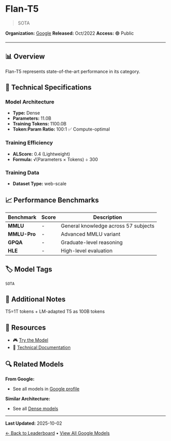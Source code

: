 # Flan-T5

> SOTA

**Organization:** [Google](../../labs/google.md)
**Released:** Oct/2022
**Access:** 🟢 Public

---

## 📊 Overview

Flan-T5 represents state-of-the-art performance in its category.

## 🔧 Technical Specifications

### Model Architecture
- **Type:** Dense
- **Parameters:** 11.0B
- **Training Tokens:** 1100.0B
- **Token:Param Ratio:** 100:1 ✅ Compute-optimal

### Training Efficiency
- **ALScore:** 0.4 (Lightweight)
- **Formula:** √(Parameters × Tokens) ÷ 300

### Training Data
- **Dataset Type:** web-scale

## 📈 Performance Benchmarks

| Benchmark | Score | Description |
|-----------|-------|-------------|
| **MMLU** | - | General knowledge across 57 subjects |
| **MMLU-Pro** | - | Advanced MMLU variant |
| **GPQA** | - | Graduate-level reasoning |
| **HLE** | - | High-level evaluation |

## 🏷️ Model Tags

`SOTA`

## 📝 Additional Notes

T5=1T tokens + LM-adapted T5 as 100B tokens

## 🔗 Resources

- 🎮 [Try the Model](TS)
- 📄 [Technical Documentation](https://arxiv.org/abs/2210.11416)

## 🔍 Related Models

**From Google:**
- See all models in [Google profile](../../labs/google.md)

**Similar Architecture:**
- See all [Dense models](../../architectures/dense.md)

---

**Last Updated:** 2025-10-02

[← Back to Leaderboard](../../README.md) • [View All Google Models](../../labs/google.md)
